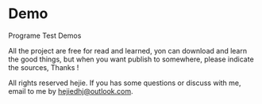# Demo
Programe Test Demos

  All the project are free for read and learned, yon can download and learn the good things, but when you want publish to somewhere, please indicate the sources, Thanks ! 

  All rights reserved hejie. If you has some questions or discuss with me, email to me by hejiedhj@outlook.com.
